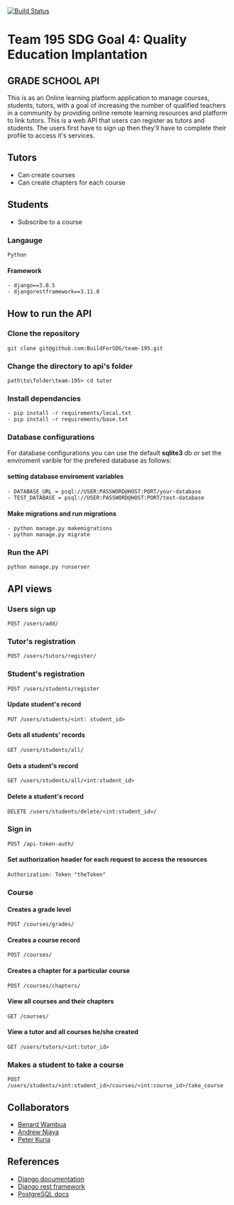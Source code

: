 [![Build Status](https://travis-ci.org/BuildForSDG/team-195.svg?branch=develop)](https://travis-ci.org/BuildForSDG/team-195)

# Team 195 SDG Goal 4: Quality Education Implantation

## GRADE SCHOOL API

This is as an Online learning platform application to manage courses, students, tutors, with a goal of increasing the number of qualified teachers in a community by providing online remote learning resources and platform to link tutors.
This is a web API that users can register as tutors and students. The users first have to sign up then they'll have to complete their profile to access it's services.

## Tutors
- Can create courses
- Can create chapters for each course

## Students
- Subscribe to a course

### Langauge

```
Python
```

#### Framework
```
- django==3.0.5
- djangorestframework==3.11.0
```

## How to run the API

### Clone the repository

```
git clone git@github.com:BuildForSDG/team-195.git
```

### Change the directory to api's folder

```
path\to\folder\team-195> cd tutor
```

### Install dependancies

```
- pip install -r requirements/local.txt 
- pip install -r requirements/base.txt 
```

### Database configurations

For database configurations you can use the default **sqlite3** db or set
the enviroment varible for the prefered database as follows: 

#### setting database enviroment variables
```
- DATABASE_URL = psql://USER:PASSWORD@HOST:PORT/your-database
- TEST_DATABASE = psql://USER:PASSWORD@HOST:PORT/test-database
```

#### Make migrations and run migrations

```
- python manage.py makemigrations
- python manage.py migrate
```

### Run the API

```
python manage.py runserver
```

## API views

### Users sign up
```
POST /users/add/
```

### Tutor's registration
```
POST /users/tutors/register/
```

### Student's registration
```
POST /users/students/register
```

#### Update student's record
```
PUT /users/students/<int: student_id>
```

#### Gets all students' records
```
GET /users/students/all/
```

#### Gets a student's record
```
GET /users/students/all/<int:student_id>
```

#### Delete a student's record
```
DELETE /users/students/delete/<int:student_id>/
```

### Sign in
```
POST /api-token-auth/
```

#### Set authorization header for each request to access the resources
```
Authorization: Token "theToken"
```
### Course

#### Creates a grade level
```
POST /courses/grades/
```

#### Creates a course record
```
POST /courses/
```

#### Creates a chapter for a particular course
```
POST /courses/chapters/
```

#### View all courses and their chapters
```
GET /courses/
```

#### View a tutor and all courses he/she created
```
GET /users/tutors/<int:tutor_id>
```

### Makes a student to take a course
```
POST /users/students/<int:student_id>/courses/<int:course_id>/take_course
```

## Collaborators
- [Benard Wambua](https://github.com/BernardWambua)
- [Andrew Njaya](https://github.com/Njaya2019)
- [Peter Kuria](https://github.com/peterkuria)

## References
- [Django documentation](https://docs.djangoproject.com/en/3.0/)
- [Django rest framework](https://www.django-rest-framework.org/)
- [PostgreSQL docs](https://www.postgresql.org/)
